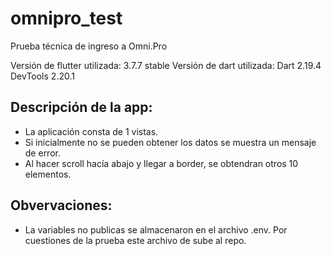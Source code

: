 # omnipro_test

Prueba técnica de ingreso a Omni.Pro

Versión de flutter utilizada: 3.7.7 stable
Versión de dart utilizada: Dart 2.19.4 DevTools 2.20.1

## Descripción de la app:

- La aplicación consta de 1 vistas.
- Si inicialmente no se pueden obtener los datos se muestra un mensaje de error.
- Al hacer scroll hacía abajo y llegar a border, se obtendran otros 10 elementos.


## Obvervaciones:

- La variables no publicas se almacenaron en el archivo .env. Por cuestiones de la prueba este archivo de sube al repo.